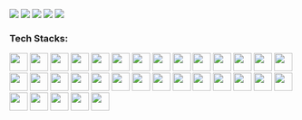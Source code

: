 ![](http://github-profile-summary-cards.vercel.app/api/cards/profile-details?username=Ssiswent&theme=dracula)
![](http://github-profile-summary-cards.vercel.app/api/cards/repos-per-language?username=Ssiswent&theme=dracula&exclude=html,lua,shell)
![](http://github-profile-summary-cards.vercel.app/api/cards/most-commit-language?username=Ssiswent&theme=dracula&exclude=html,lua,shell)
![](http://github-profile-summary-cards.vercel.app/api/cards/stats?username=Ssiswent&theme=dracula)
![](http://github-profile-summary-cards.vercel.app/api/cards/productive-time?username=Ssiswent&theme=dracula&utcOffset=8)

<h3 align="left">Tech Stacks:</h3>
<p align="left">
  <a href="#"><img src="https://www.vectorlogo.zone/logos/golang/golang-icon.svg" width="32" height="32" /></a>
  <a href="#"><img src="https://www.vectorlogo.zone/logos/java/java-icon.svg" width="32" height="32" /></a>
  <a href="#"><img src="https://www.vectorlogo.zone/logos/springio/springio-icon.svg" width="32" height="32" /></a>
  <a href="#"><img src="https://www.vectorlogo.zone/logos/apache_tomcat/apache_tomcat-icon.svg" width="32" height="32" /></a>
  <a href="#"><img src="https://www.vectorlogo.zone/logos/kotlinlang/kotlinlang-icon.svg" width="32" height="32" /></a>
  <a href="#"><img src="https://www.vectorlogo.zone/logos/mysql/mysql-icon.svg" width="32" height="32" /></a>
  <a href="#"><img src="https://www.vectorlogo.zone/logos/mariadb/mariadb-icon.svg" width="32" height="32" /></a>
  <a href="#"><img src="https://www.vectorlogo.zone/logos/postgresql/postgresql-icon.svg" width="32" height="32" /></a>
  <a href="#"><img src="https://www.vectorlogo.zone/logos/oracle/oracle-icon.svg" width="32" height="32" /></a>
  <a href="#"><img src="https://www.vectorlogo.zone/logos/redis/redis-icon.svg" width="32" height="32" /></a>
  <a href="#"><img src="https://www.vectorlogo.zone/logos/mongodb/mongodb-icon.svg" width="32" height="32" /></a>
  <a href="#"><img src="https://www.vectorlogo.zone/logos/elastic/elastic-icon.svg" width="32" height="32" /></a>
  <a href="#"><img src="https://www.vectorlogo.zone/logos/elasticco_logstash/elasticco_logstash-icon.svg" width="32" height="32" /></a>
  <a href="#"><img src="https://www.vectorlogo.zone/logos/elasticco_kibana/elasticco_kibana-icon.svg" width="32" height="32" /></a>
  <a href="#"><img src="https://www.vectorlogo.zone/logos/rabbitmq/rabbitmq-icon.svg" width="32" height="32" /></a>
  <a href="#"><img src="https://www.vectorlogo.zone/logos/git-scm/git-scm-icon.svg" width="32" height="32" /></a>
  <a href="#"><img src="https://www.vectorlogo.zone/logos/github/github-icon.svg" width="32" height="32" /></a>
  <a href="#"><img src="https://www.vectorlogo.zone/logos/archlinux/archlinux-icon.svg" width="32" height="32" /></a>
  <a href="#"><img src="https://www.vectorlogo.zone/logos/linux/linux-icon.svg" width="32" height="32" /></a>
  <a href="#"><img src="https://www.vectorlogo.zone/logos/gnu_bash/gnu_bash-icon.svg" width="32" height="32" /></a>
  <a href="#"><img src="https://www.vectorlogo.zone/logos/virtualbox/virtualbox-icon.svg" width="32" height="32" /></a>
  <a href="#"><img src="https://www.vectorlogo.zone/logos/docker/docker-icon.svg" width="32" height="32" /></a>
  <a href="#"><img src="https://www.vectorlogo.zone/logos/kubernetes/kubernetes-icon.svg" width="32" height="32" /></a>
  <a href="#"><img src="https://www.vectorlogo.zone/logos/rancher/rancher-icon.svg" width="32" height="32" /></a>
  <a href="#"><img src="https://www.vectorlogo.zone/logos/nginx/nginx-icon.svg" width="32" height="32" /></a>
  <a href="#"><img src="https://www.vectorlogo.zone/logos/apache_zookeeper/apache_zookeeper-icon.svg" width="32" height="32" /></a>
  <a href="#"><img src="https://www.vectorlogo.zone/logos/jenkins/jenkins-icon.svg" width="32" height="32" /></a>
  <a href="#"><img src="https://www.vectorlogo.zone/logos/android/android-icon.svg" width="32" height="32" /></a>
  <a href="#"><img src="https://www.vectorlogo.zone/logos/python/python-icon.svg" width="32" height="32" /></a>
  <a href="#"><img src="https://www.vectorlogo.zone/logos/javascript/javascript-icon.svg" width="32" height="32" /></a>
  <a href="#"><img src="https://www.vectorlogo.zone/logos/jquery/jquery-icon.svg" width="32" height="32" /></a>
  <a href="#"><img src="https://www.vectorlogo.zone/logos/vuejs/vuejs-icon.svg" width="32" height="32" /></a>
  <a href="#"><img src="https://www.vectorlogo.zone/logos/reactjs/reactjs-icon.svg" width="32" height="32" /></a>
</p>
